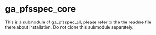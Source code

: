 # ga_pfsspec_core

This is a submodule of ga_pfsspec_all, please refer to the the readme file there about installation. Do not clone this submodule separately.